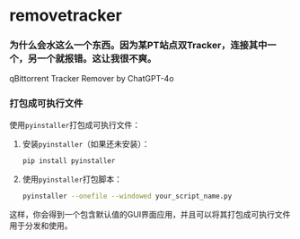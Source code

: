 # removetracker
### 为什么会水这么一个东西。因为某PT站点双Tracker，连接其中一个，另一个就报错。这让我很不爽。
qBittorrent Tracker Remover by ChatGPT-4o

### 打包成可执行文件
使用`pyinstaller`打包成可执行文件：

1. 安装`pyinstaller`（如果还未安装）：
   ```sh
   pip install pyinstaller
   ```

2. 使用`pyinstaller`打包脚本：
   ```sh
   pyinstaller --onefile --windowed your_script_name.py
   ```

这样，你会得到一个包含默认值的GUI界面应用，并且可以将其打包成可执行文件用于分发和使用。
